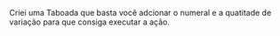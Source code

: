 Criei uma Taboada que basta você adcionar o numeral e a quatitade de variação para que consiga executar a ação.
